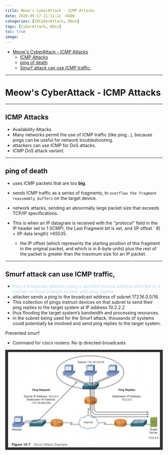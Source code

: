 ```yaml
---
title: Meow's CyberAttack - ICMP Attacks 
date: 2020-09-17 11:11:11 -0400
categories: [10CyberAttack, DDos]
tags: [CyberAttack, DDos]
toc: true
image:
---
```


<style>
r { color: Red }
o { color: Orange }
g { color: Green }
b { color: Blue }
</style>

- [Meow's CyberAttack - ICMP Attacks](#meows-cyberattack---icmp-attacks)
  - [ICMP Attacks](#icmp-attacks)
  - [ping of death](#ping-of-death)
  - [Smurf attack can use ICMP traffic,](#smurf-attack-can-use-icmp-traffic)

---

# Meow's CyberAttack - ICMP Attacks 

--- 

## ICMP Attacks 
- Availability Attacks
- Many networks permit the use of ICMP traffic (like ping…), because pings can be useful for network troubleshooting. 
- attackers can use ICMP for DoS attacks. 
- ICMP DoS attack variant:

---

## ping of death

- uses ICMP packets that are too **big**.
- sends ICMP traffic as a series of fragments, to `overflow the fragment reassembly buffers` on the target device.
- network attacks, sending an abnormally large packet size that exceeds TCP/IP specifications.

- This is when an IP datagram is received with the "protocol" field in the IP header set to 1 (ICMP), the Last Fragment bit is set, and (IP offset ` 8) + (IP data length) >65535.
	- the IP offset (which represents the starting position of this fragment in the original packet, and which is in 8-byte units) plus the rest of the packet is greater than the maximum size for an IP packet.
  
---

## Smurf attack can use ICMP traffic, 
- <font color=lightblue> Ping a broadcast address using a spoofed source address directed to a subnet, to flood a target system with ping replies. </font>
- attacker sends a ping to the broadcast address of subnet 172.16.0.0/16. 
- This collection of pings instruct devices on that subnet to send their ping replies to the target system at IP address 10.2.2.2
- thus flooding the target system’s bandwidth and processing resources. 
- in the subnet being used for the Smurf attack, thousands of systems could potentially be involved and send ping replies to the target system. 

Prevented smurf
- Command for cisco routers: No ip directed-broadcasts

![Screenshot 2024-03-05 at 17.58.54](/assets/img/Screenshot%202024-03-05%20at%2017.58.54.png)